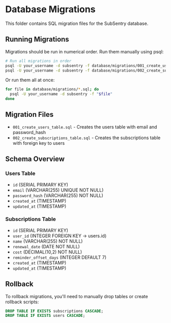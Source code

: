 # Database Migrations

This folder contains SQL migration files for the SubSentry database.

## Running Migrations

Migrations should be run in numerical order. Run them manually using psql:

```bash
# Run all migrations in order
psql -U your_username -d subsentry -f database/migrations/001_create_users_table.sql
psql -U your_username -d subsentry -f database/migrations/002_create_subscriptions_table.sql
```

Or run them all at once:

```bash
for file in database/migrations/*.sql; do
  psql -U your_username -d subsentry -f "$file"
done
```

## Migration Files

- `001_create_users_table.sql` - Creates the users table with email and password_hash
- `002_create_subscriptions_table.sql` - Creates the subscriptions table with foreign key to users

## Schema Overview

### Users Table
- `id` (SERIAL PRIMARY KEY)
- `email` (VARCHAR(255) UNIQUE NOT NULL)
- `password_hash` (VARCHAR(255) NOT NULL)
- `created_at` (TIMESTAMP)
- `updated_at` (TIMESTAMP)

### Subscriptions Table
- `id` (SERIAL PRIMARY KEY)
- `user_id` (INTEGER FOREIGN KEY → users.id)
- `name` (VARCHAR(255) NOT NULL)
- `renewal_date` (DATE NOT NULL)
- `cost` (DECIMAL(10,2) NOT NULL)
- `reminder_offset_days` (INTEGER DEFAULT 7)
- `created_at` (TIMESTAMP)
- `updated_at` (TIMESTAMP)

## Rollback

To rollback migrations, you'll need to manually drop tables or create rollback scripts:

```sql
DROP TABLE IF EXISTS subscriptions CASCADE;
DROP TABLE IF EXISTS users CASCADE;
```
